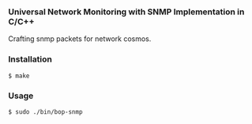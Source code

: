 ### Universal Network Monitoring with SNMP Implementation in C/C++ 
Crafting snmp packets for network cosmos.

### Installation

```
$ make
```

### Usage

```
$ sudo ./bin/bop-snmp
```